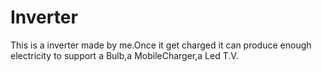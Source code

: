 # Inverter
This is a inverter made by me.Once it get charged it can produce enough electricity to support a Bulb,a MobileCharger,a Led T.V.
